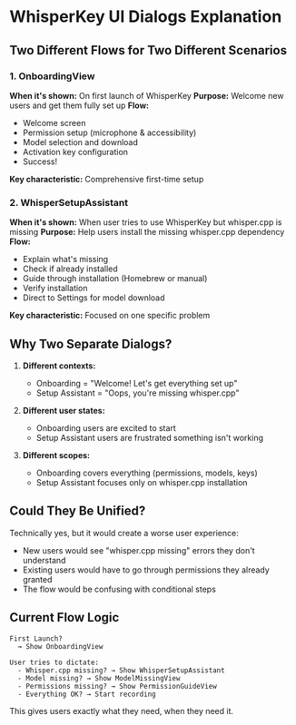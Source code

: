 # WhisperKey UI Dialogs Explanation

## Two Different Flows for Two Different Scenarios

### 1. OnboardingView
**When it's shown:** On first launch of WhisperKey
**Purpose:** Welcome new users and get them fully set up
**Flow:**
- Welcome screen
- Permission setup (microphone & accessibility)
- Model selection and download
- Activation key configuration
- Success!

**Key characteristic:** Comprehensive first-time setup

### 2. WhisperSetupAssistant
**When it's shown:** When user tries to use WhisperKey but whisper.cpp is missing
**Purpose:** Help users install the missing whisper.cpp dependency
**Flow:**
- Explain what's missing
- Check if already installed
- Guide through installation (Homebrew or manual)
- Verify installation
- Direct to Settings for model download

**Key characteristic:** Focused on one specific problem

## Why Two Separate Dialogs?

1. **Different contexts:**
   - Onboarding = "Welcome! Let's get everything set up"
   - Setup Assistant = "Oops, you're missing whisper.cpp"

2. **Different user states:**
   - Onboarding users are excited to start
   - Setup Assistant users are frustrated something isn't working

3. **Different scopes:**
   - Onboarding covers everything (permissions, models, keys)
   - Setup Assistant focuses only on whisper.cpp installation

## Could They Be Unified?

Technically yes, but it would create a worse user experience:
- New users would see "whisper.cpp missing" errors they don't understand
- Existing users would have to go through permissions they already granted
- The flow would be confusing with conditional steps

## Current Flow Logic

```
First Launch?
  → Show OnboardingView
  
User tries to dictate:
  - Whisper.cpp missing? → Show WhisperSetupAssistant
  - Model missing? → Show ModelMissingView
  - Permissions missing? → Show PermissionGuideView
  - Everything OK? → Start recording
```

This gives users exactly what they need, when they need it.